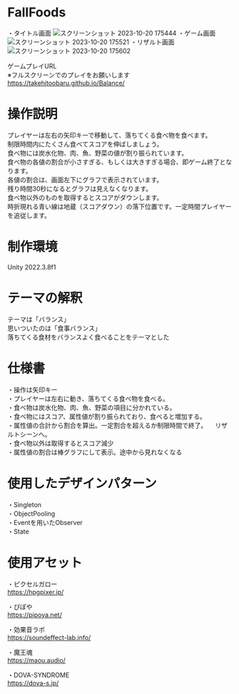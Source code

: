 # FallFoods
・タイトル画面
![スクリーンショット 2023-10-20 175444](https://github.com/takehitoobaru/Balance/assets/88570413/71847ab9-cb21-408c-be1c-aa0cbbc5c372)
・ゲーム画面
![スクリーンショット 2023-10-20 175521](https://github.com/takehitoobaru/Balance/assets/88570413/e8b4d79c-95ee-424d-b60f-0a38d7eddbce)
・リザルト画面
![スクリーンショット 2023-10-20 175602](https://github.com/takehitoobaru/Balance/assets/88570413/3ad00b2c-1da2-40f9-811b-403776c55956)

ゲームプレイURL  
※フルスクリーンでのプレイをお願いします  
https://takehitoobaru.github.io/Balance/
# 操作説明
プレイヤーは左右の矢印キーで移動して、落ちてくる食べ物を食べます。  
制限時間内にたくさん食べてスコアを伸ばしましょう。  
食べ物には炭水化物、肉、魚、野菜の値が割り振られています。  
食べ物の各値の割合が小さすぎる、もしくは大きすぎる場合、即ゲーム終了となります。  
各値の割合は、画面左下にグラフで表示されています。  
残り時間30秒になるとグラフは見えなくなります。  
食べ物以外のものを取得するとスコアがダウンします。  
時折現れる青い線は地蔵（スコアダウン）の落下位置です。一定時間プレイヤーを追従します。
# 制作環境
Unity 2022.3.8f1
# テーマの解釈
テーマは「バランス」  
思いついたのは「食事バランス」  
落ちてくる食材をバランスよく食べることをテーマとした
# 仕様書
・操作は矢印キー  
・プレイヤーは左右に動き、落ちてくる食べ物を食べる。  
・食べ物は炭水化物、肉、魚、野菜の項目に分かれている。  
・食べ物にはスコア、属性値が割り振られており、食べると増加する。  
・属性値の合計から割合を算出。一定割合を超えるか制限時間で終了。
　リザルトシーンへ。  
・食べ物以外は取得するとスコア減少  
・属性値の割合は棒グラフにして表示。途中から見れなくなる
# 使用したデザインパターン
・Singleton  
・ObjectPooling  
・Eventを用いたObserver  
・State
# 使用アセット
・ピクセルガロー  
  https://hpgpixer.jp/

・ぴぽや  
  https://pipoya.net/

・効果音ラボ  
  https://soundeffect-lab.info/

・魔王魂  
  https://maou.audio/

・DOVA-SYNDROME  
  https://dova-s.jp/
